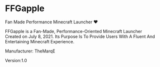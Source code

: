 # FFGapple
Fan Made Performance Minecraft Launcher ❤


FFGapple is a Fan-Made, Performance-Oriented Minecraft Launcher Created on July 8, 2021. Its Purpose Is To Provide Users With A Fluent And Entertaining Minecraft Experience.

Manufacturer: TheMarqE

Version:1.0

